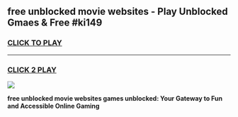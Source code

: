 
## free unblocked movie websites - Play Unblocked Gmaes & Free #ki149
<h3>
<a href="https://news.freeplayer.one?title=free_unblocked_movie_websites&ref=24F">CLICK TO PLAY</a></h3>
<hr>

<h3>
<a href="https://news.freeplayer.one?title=free_unblocked_movie_websites&ref=24F">CLICK 2 PLAY</a>
  
</h3>

<a href="https://news.freeplayer.one?title=free_unblocked_movie_websites&ref=24F/"><img src="https://clearcache.store/games.png"></a>


**free unblocked movie websites games unblocked: Your Gateway to Fun and Accessible Online Gaming**

